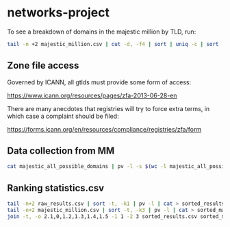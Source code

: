 # networks-project

To see a breakdown of domains in the majestic million by TLD, run:

```bash
tail -n +2 majestic_million.csv | cut -d, -f4 | sort | uniq -c | sort -r -n | less
```

## Zone file access

Governed by ICANN, all gtlds must provide some form of access:

https://www.icann.org/resources/pages/zfa-2013-06-28-en

There are many anecdotes that registries will try to force extra terms, in which case a complaint should be filed:

https://forms.icann.org/en/resources/compliance/registries/zfa/form

## Data collection from MM

```bash
cat majestic_all_possible_domains | pv -l -s $(wc -l majestic_all_possible_domains) | parallel --will-cite -j 20 -- dig {} @127.0.0.1 NS | gzip > dig.output.gz
```

## Ranking statistics.csv

```bash
tail -n+2 raw_results.csv | sort -t, -k1 | pv -l | cat > sorted_results.csv
tail -n+2 majestic_million.csv | sort -t, -k3 | pv -l | cat > sorted_majestic.csv
join -t, -o 2.1,0,1.2,1.3,1.4,1.5 -1 1 -2 3 sorted_results.csv sorted_majestic.csv | sort -t, -k1 -n | pv -l | cat <(echo $'Majestic Million Rank,Domain,Num NS records,Num glue records,Num out-of-bailiwick glue,Num loose-out-bailiwick glue') - > collated_results.csv
```
